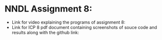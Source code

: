 # NNDL Assignment 8:
* Link for video explaining the programs of assignment 8:
* Link for ICP 8 pdf document containing screenshots of souce code and results along with the github link:
